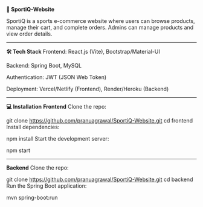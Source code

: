**🛒 SportiQ-Website**

SportiQ is a sports e-commerce website where users can browse products, manage their cart, and complete orders. Admins can manage products and view order details.

_____________________________________________________________________________________________________________________________________________________________________

**🛠 Tech Stack**
Frontend: React.js (Vite), Bootstrap/Material-UI

Backend: Spring Boot, MySQL

Authentication: JWT (JSON Web Token)

Deployment: Vercel/Netlify (Frontend), Render/Heroku (Backend)

_____________________________________________________________________________________________________________________________________________________________________

**💻 Installation**
**Frontend**
Clone the repo:


git clone https://github.com/pranuagrawal/SportiQ-Website.git
cd frontend
Install dependencies:


npm install
Start the development server:

npm start
_____________________________________________________________________________________________________________________________________________________________________
**Backend**
Clone the repo:


git clone https://github.com/pranuagrawal/SportiQ-Website.git
cd backend
Run the Spring Boot application:


mvn spring-boot:run
